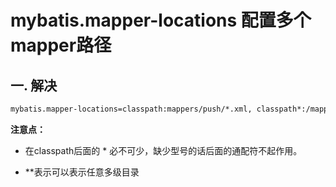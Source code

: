 # mybatis.mapper-locations 配置多个mapper路径

## 一. 解决
```xml
mybatis.mapper-locations=classpath:mappers/push/*.xml, classpath*:/mappers/*.xml
```

**注意点：**
* 在classpath后面的 * 必不可少，缺少型号的话后面的通配符不起作用。

* **表示可以表示任意多级目录




<comment/>
